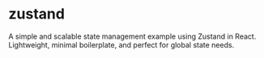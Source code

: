 # zustand
 A simple and scalable state management example using Zustand in React. Lightweight, minimal boilerplate, and perfect for global state needs.
